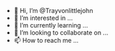 - 👋 Hi, I’m @Trayvonlittlejohn
- 👀 I’m interested in ...
- 🌱 I’m currently learning ...
- 💞️ I’m looking to collaborate on ...
- 📫 How to reach me ...

<!---
Trayvonlittlejohn/Trayvonlittlejohn is a ✨ special ✨ repository because its `README.md` (this file) appears on your GitHub profile.
You can click the Preview link to take a look at your changes.
--->
